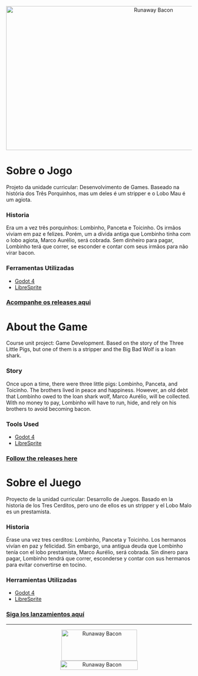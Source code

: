 <div align="center">
<a target="_blank" rel="noreferrer"> <img src="https://blogger.googleusercontent.com/img/b/R29vZ2xl/AVvXsEgrT0PmSb__0-Rw6PSydYIV4M4DDyDG7M3AaBWX7Yu5qdGgCtsJBUBhpmuS70ajYT8k8kfw4nkMmim98RKKR5TtFd6ijza47jUdEAhaa0teugFX7PCGphVHUaDVLTPiORpYrIN10ghvwnMkYDS7b566crHFAfELUQbb4TdouExo4s5FNyFj-0e2ZMhoWjQ/s2336/RB%20Logo%20-%20Copia.png" alt="Runaway Bacon" width="784" height="391"/> </a> 
</div>


# Sobre o Jogo
Projeto da unidade curricular: Desenvolvimento de Games. Baseado na história dos Três Porquinhos, mas um deles é um stripper e o Lobo Mau é um agiota.

### Historia

Era um a vez três porquinhos: Lombinho, Panceta e Toicinho.
Os irmãos viviam em paz e felizes. Porém, um a dívida antiga que Lombinho tinha com o lobo agiota, Marco Aurélio, será cobrada.
Sem dinheiro para pagar, Lombinho terá que correr, se esconder e contar com seus irmãos para não virar bacon.

### Ferramentas Utilizadas
- [Godot 4](https://godotengine.org/article/godot-4-0-sets-sail/)
- [LibreSprite](https://libresprite.github.io/)

### [Acompanhe os releases aqui](https://github.com/DuoDevGames/Runaway-Bacon/releases)

# About the Game
Course unit project: Game Development. Based on the story of the Three Little Pigs, but one of them is a stripper and the Big Bad Wolf is a loan shark.

### Story

Once upon a time, there were three little pigs: Lombinho, Panceta, and Toicinho. The brothers lived in peace and happiness. However, an old debt that Lombinho owed to the loan shark wolf, Marco Aurélio, will be collected. With no money to pay, Lombinho will have to run, hide, and rely on his brothers to avoid becoming bacon.

### Tools Used
- [Godot 4](https://godotengine.org/article/godot-4-0-sets-sail/)
- [LibreSprite](https://libresprite.github.io/)

### [Follow the releases here](https://github.com/DuoDevGames/Runaway-Bacon/releases)

# Sobre el Juego
Proyecto de la unidad curricular: Desarrollo de Juegos. Basado en la historia de los Tres Cerditos, pero uno de ellos es un stripper y el Lobo Malo es un prestamista.

### Historia

Érase una vez tres cerditos: Lombinho, Panceta y Toicinho. Los hermanos vivían en paz y felicidad. Sin embargo, una antigua deuda que Lombinho tenía con el lobo prestamista, Marco Aurélio, será cobrada. Sin dinero para pagar, Lombinho tendrá que correr, esconderse y contar con sus hermanos para evitar convertirse en tocino.

### Herramientas Utilizadas
- [Godot 4](https://godotengine.org/article/godot-4-0-sets-sail/)
- [LibreSprite](https://libresprite.github.io/)

### [Siga los lanzamientos aquí](https://github.com/DuoDevGames/Runaway-Bacon/releases)


___

<div align="center">
<a target="_blank" rel="noreferrer"> <img src="https://blogger.googleusercontent.com/img/a/AVvXsEiD7VQzcNaS2dbXAmwUoQ0dgjMVGhRLs147a3b2HexTRCPsrXAh41CG3qJsLGUsI78HJpJaYcVTemguFcVHzK48k80R5AhvA2x8vv1aoVLKUA_G9_qtTSnPe1C0RqNUpssoeQCHRZArXKsMDKaK8zIDRIyNL0PX8u-ApZZH0dhGE9EYgq9gQA-w-GU1mGI" alt="Runaway Bacon" width="205" height="84"/> </a> 
</div>


<div align="center">
<a target="_blank" rel="noreferrer"> <img src="https://blogger.googleusercontent.com/img/a/AVvXsEhlEsy_QXbRb0dt3fLgGSI6qE0bSF2og2uWaNRtRNkYkqwsgX955ukiEVr6fKTd280nD737Qua8b8-DbsYMnpSkbCkiyuS54VBAgDaFy3Miz8o3htme0MPbf4-EVZgdbFtYnR_V_pJw4QgAhfgW3Z3Efvc4J6SmG2RqVP1y_hFXc019YwPmnFJcgyAZDXs" alt="Runaway Bacon" width="210" height="25"/> </a> 
</div>
